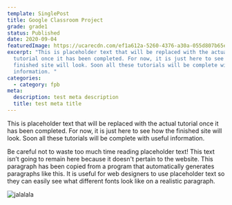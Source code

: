 ```yaml
---
template: SinglePost
title: Google Classroom Project
grade: grade1
status: Published
date: 2020-09-04
featuredImage: https://ucarecdn.com/ef1a612a-5260-4376-a30a-055d807b65e1/
excerpt: "This is placeholder text that will be replaced with the actual
  tutorial once it has been completed. For now, it is just here to see how the
  finished site will look. Soon all these tutorials will be complete with useful
  information. "
categories:
  - category: fpb
meta:
  description: test meta description
  title: test meta title
---
```

This is placeholder text that will be replaced with the actual tutorial once it has been completed. For now, it is just here to see how the finished site will look. Soon all these tutorials will be complete with useful information. 

Be careful not to waste too much time reading placeholder text! This text isn’t going to remain here because it doesn't pertain to the website. This paragraph has been copied from a program that automatically generates paragraphs like this. It is useful for web designers to use placeholder text so they can easily see what different fonts look like on a realistic paragraph.

![jalalala](https://ucarecdn.com/48ca9b43-21da-459e-8767-b4e47ffc7050/ "stest")